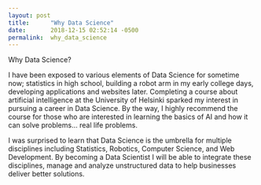 ```yaml
---
layout: post
title:      "Why Data Science"
date:       2018-12-15 02:52:14 -0500
permalink:  why_data_science
---
```



Why Data Science?  

I have been exposed to various elements of Data Science for sometime now; statistics in high school, building a robot arm in my early college days, developing applications and websites later.  Completing a course about artificial intelligence at  the University of Helsinki  sparked my interest in pursuing a career in Data Science. By the way, I highly recommend the course for those who are interested in learning the basics of AI and how it can solve problems… real life problems.

I was surprised to learn that Data Science is the umbrella for multiple disciplines including Statistics, Robotics, Computer Science, and Web Development.
By becoming a Data Scientist I will be able to integrate these disciplines, manage and analyze unstructured data to help businesses deliver better solutions.
